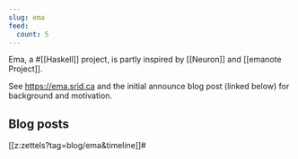 ```yaml
---
slug: ema
feed:
  count: 5
---
```


Ema, a #[[Haskell]] project, is partly inspired by [[Neuron]] and [[emanote Project]].

See https://ema.srid.ca and the initial announce blog post (linked below) for background and motivation.

## Blog posts

[[z:zettels?tag=blog/ema&timeline]]#
